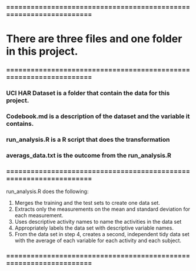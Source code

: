 <h3>==================================================================</h3>
<h1>There are three files and one folder in this project.</h1>

<h3>==================================================================</h3>
<h3>UCI HAR Dataset is a folder that contain the data for this project.</h3>
<h3>Codebook.md is a description of the dataset and the variable it contains.</h3>
<h3>run_analysis.R is a R script that does the transformation</h3>
<h3>averags_data.txt is the outcome from the run_analysis.R </h3>

<h3>==================================================================</h3>
run_analysis.R does the following:

1. Merges the training and the test sets to create one data set.
2. Extracts only the measurements on the mean and standard deviation for each measurement.
3. Uses descriptive activity names to name the activities in the data set
4. Appropriately labels the data set with descriptive variable names.
5. From the data set in step 4, creates a second, independent tidy data set with the average of each variable for each activity and each subject.

<h3>==================================================================</h3>
